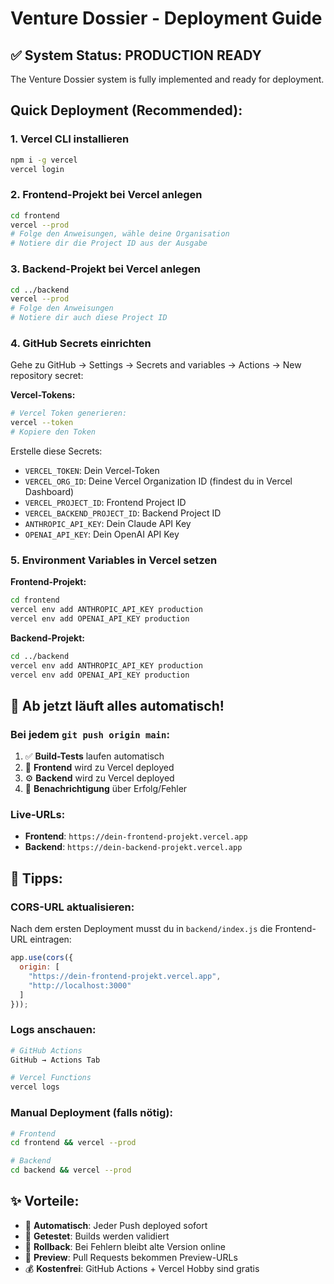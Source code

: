 # Venture Dossier - Deployment Guide

## ✅ System Status: PRODUCTION READY

The Venture Dossier system is fully implemented and ready for deployment.

## Quick Deployment (Recommended):

### 1. **Vercel CLI installieren**
```bash
npm i -g vercel
vercel login
```

### 2. **Frontend-Projekt bei Vercel anlegen**
```bash
cd frontend
vercel --prod
# Folge den Anweisungen, wähle deine Organisation
# Notiere dir die Project ID aus der Ausgabe
```

### 3. **Backend-Projekt bei Vercel anlegen**
```bash
cd ../backend
vercel --prod
# Folge den Anweisungen
# Notiere dir auch diese Project ID
```

### 4. **GitHub Secrets einrichten**

Gehe zu GitHub → Settings → Secrets and variables → Actions → New repository secret:

**Vercel-Tokens:**
```bash
# Vercel Token generieren:
vercel --token
# Kopiere den Token
```

Erstelle diese Secrets:
- `VERCEL_TOKEN`: Dein Vercel-Token
- `VERCEL_ORG_ID`: Deine Vercel Organization ID (findest du in Vercel Dashboard)
- `VERCEL_PROJECT_ID`: Frontend Project ID 
- `VERCEL_BACKEND_PROJECT_ID`: Backend Project ID
- `ANTHROPIC_API_KEY`: Dein Claude API Key
- `OPENAI_API_KEY`: Dein OpenAI API Key

### 5. **Environment Variables in Vercel setzen**

**Frontend-Projekt:**
```bash
cd frontend
vercel env add ANTHROPIC_API_KEY production
vercel env add OPENAI_API_KEY production
```

**Backend-Projekt:**
```bash
cd ../backend  
vercel env add ANTHROPIC_API_KEY production
vercel env add OPENAI_API_KEY production
```

## 🎯 Ab jetzt läuft alles automatisch!

### Bei jedem `git push origin main`:
1. ✅ **Build-Tests** laufen automatisch
2. 🚀 **Frontend** wird zu Vercel deployed  
3. ⚙️ **Backend** wird zu Vercel deployed
4. 📢 **Benachrichtigung** über Erfolg/Fehler

### Live-URLs:
- **Frontend**: `https://dein-frontend-projekt.vercel.app`
- **Backend**: `https://dein-backend-projekt.vercel.app`

## 🔧 Tipps:

### CORS-URL aktualisieren:
Nach dem ersten Deployment musst du in `backend/index.js` die Frontend-URL eintragen:
```javascript
app.use(cors({ 
  origin: [
    "https://dein-frontend-projekt.vercel.app", 
    "http://localhost:3000"
  ] 
}));
```

### Logs anschauen:
```bash
# GitHub Actions
GitHub → Actions Tab

# Vercel Functions
vercel logs
```

### Manual Deployment (falls nötig):
```bash
# Frontend
cd frontend && vercel --prod

# Backend  
cd backend && vercel --prod
```

## ✨ Vorteile:

- 🚀 **Automatisch**: Jeder Push deployed sofort
- 🧪 **Getestet**: Builds werden validiert
- 🔄 **Rollback**: Bei Fehlern bleibt alte Version online
- 📱 **Preview**: Pull Requests bekommen Preview-URLs
- 💰 **Kostenfrei**: GitHub Actions + Vercel Hobby sind gratis
